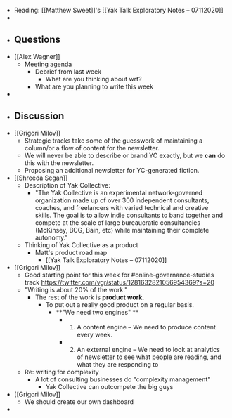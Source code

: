- Reading: [[Matthew Sweet]]'s [[Yak Talk Exploratory Notes – 07112020]]
- 
- ## Questions
- [[Alex Wagner]]
    - Meeting agenda
        - Debrief from last week
            - What are you thinking about wrt?
        - What are you planning to write this week
- 
- ## Discussion 
- [[Grigori Milov]]
    - Strategic tracks take some of the guesswork of maintaining a column/or a flow of content for the newsletter.
    - We will never be able to describe or brand YC exactly, but we __can__ do this with the newsletter.
    - Proposing an additional newsletter for YC-generated fiction.
- [[Shreeda Segan]]
    - Description of Yak Collective:
        - "The Yak Collective is an experimental network-governed organization made up of over 300 independent consultants, coaches, and freelancers with varied technical and creative skills. The goal is to allow indie consultants to band together and compete at the scale of large bureaucratic consultancies (McKinsey, BCG, Bain, etc) while maintaining their complete autonomy."
    - Thinking of Yak Collective as a product
        - Matt's product road map
            - [[Yak Talk Exploratory Notes – 07112020]]
- [[Grigori Milov]]
    - Good starting point for this week for #online-governance-studies track https://twitter.com/vgr/status/1281632821056954369?s=20
    - "Writing is about 20% of the work."
        - The rest of the work is __product work__.
            - To put out a really good product on a regular basis. 
                - **"We need two engines" **
                    - 1. A content engine – We need to produce content every week.
                    - 2. An external engine – We need to look at analytics of newsletter to see what people are reading, and what they are responding to
    - Re: writing for complexity
        - A lot of consulting businesses do "complexity management"
            - Yak Collective can outcompete the big guys
- [[Grigori Milov]]
    - We should create our own dashboard
- 
